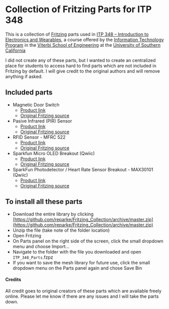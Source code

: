 # Collection of Fritzing Parts for ITP 348

This is a collection of [Fritzing](https://fritzing.org/) parts used in [ITP 348 – Introduction to Electronics and Wearables](https://reparke.github.io/ITP348-Physical-Computing), a course offered by the [Information Technology Program](https://itp.usc.edu/) in the [Viterbi School of Engineering](https://viterbischool.usc.edu/) at the [University of Southern California](https://www.usc.edu)

I did not create any of these parts, but I wanted to create an centralized place for students to access hard to find parts which are not included in Fritzing by default. I will give credit to the original authors and will remove anything if asked.

## Included parts

- Magnetic Door Switch
  - [Product link](https://www.sparkfun.com/products/13247) 
  - [Original Fritzing source](https://github.com/rwaldron/johnny-five/blob/main/docs/switch-magnetic-door.md)
- Pasive Infrared (PIR) Sensor
  - [Product link](https://www.sparkfun.com/products/13285) 
  - [Original Fritzing source](https://github.com/brucetsao/Fritzing)
- RFID Sensor - MFRC 522
  - [Product link](http://wiki.sunfounder.cc/index.php?title=Mifare_RC522_Module_RFID_Reader) 
  - [Original Fritzing source](https://fritzing.org/projects/mfrc522)
- Sparkfun Micro OLED Breakout (Qwiic)
  - [Product link](https://www.sparkfun.com/products/14532) 
  - [Original Fritzing source](https://github.com/sparkfun/Fritzing_Parts)
- SparkFun Photodetector / Heart Rate Sensor Breakout - MAX30101 (Qwiic)
  - [Product link](https://www.sparkfun.com/products/16474) 
  - [Original Fritzing source](https://github.com/sparkfun/Fritzing_Parts)

## To install all these parts

- Download the entire library by clicking [https://github.com/reparke/Fritzing_Collection/archive/master.zip](https://github.com/reparke/Fritzing_Collection/archive/master.zip)
- Unzip the file (take note of the folder location)
- Open Fritzing
- On Parts panel on the right side of the screen, click the small dropdown menu and choose Import...
- Navigate to the folder with the file you downloaded and open `ITP_348_Parts`.fzpz
- If you want to save the mesh library for future use, click the small dropdown menu on the Parts panel again and chose Save Bin


#### Credits

All credit goes to original creators of these parts which are available freely online. Please let me know if there are any issues and I will take the parts down.
